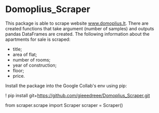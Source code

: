 # Domoplius_Scraper
 This package is able to scrape website www.domoplius.lt. 
 There are created functions that take argument (number of samples) and outputs pandas DataFrames are created.
 The following information about the apartments for sale is scraped: 
  - title; 
  - area of flat;
  - number of rooms;
  - year of construction;
  - floor;
  - price.
 

Install the package into the Google Collab's env using pip:

! pip install git+https://github.com/gieeedreee/Domoplius_Scraper.git

from scraper.scrape import Scraper
scraper = Scraper()
